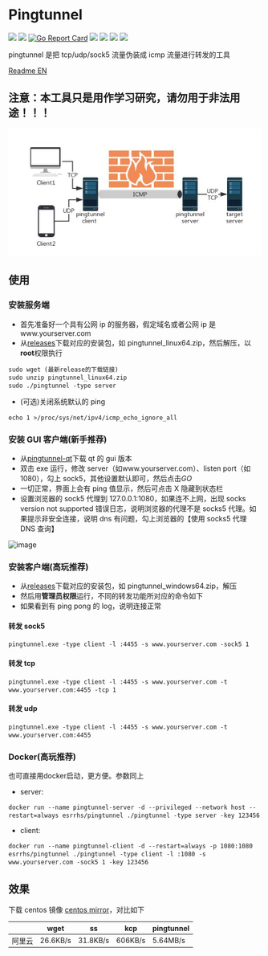 # Pingtunnel

[<img src="https://img.shields.io/github/license/esrrhs/pingtunnel">](https://github.com/esrrhs/pingtunnel)
[<img src="https://img.shields.io/github/languages/top/esrrhs/pingtunnel">](https://github.com/esrrhs/pingtunnel)
[![Go Report Card](https://goreportcard.com/badge/github.com/esrrhs/pingtunnel)](https://goreportcard.com/report/github.com/esrrhs/pingtunnel)
[<img src="https://img.shields.io/github/v/release/esrrhs/pingtunnel">](https://github.com/esrrhs/pingtunnel/releases)
[<img src="https://img.shields.io/github/downloads/esrrhs/pingtunnel/total">](https://github.com/esrrhs/pingtunnel/releases)
[<img src="https://img.shields.io/docker/pulls/esrrhs/pingtunnel">](https://hub.docker.com/repository/docker/esrrhs/pingtunnel)
[<img src="https://img.shields.io/github/workflow/status/esrrhs/pingtunnel/Go">](https://github.com/esrrhs/pingtunnel/actions)

pingtunnel 是把 tcp/udp/sock5 流量伪装成 icmp 流量进行转发的工具

[Readme EN](./README_EN.md)

## 注意：本工具只是用作学习研究，请勿用于非法用途！！！

![image](network.jpg)

## 使用

### 安装服务端

-   首先准备好一个具有公网 ip 的服务器，假定域名或者公网 ip 是www.yourserver.com
-   从[releases](https://github.com/esrrhs/pingtunnel/releases)下载对应的安装包，如 pingtunnel_linux64.zip，然后解压，以**root**权限执行

```
sudo wget (最新release的下载链接)
sudo unzip pingtunnel_linux64.zip
sudo ./pingtunnel -type server
```

-   (可选)关闭系统默认的 ping

```
echo 1 >/proc/sys/net/ipv4/icmp_echo_ignore_all
```

### 安装 GUI 客户端(新手推荐)

-   从[pingtunnel-qt](https://github.com/esrrhs/pingtunnel-qt)下载 qt 的 gui 版本
-   双击 exe 运行，修改 server（如www.yourserver.com）、listen port（如 1080），勾上 sock5，其他设置默认即可，然后点击*GO*
-   一切正常，界面上会有 ping 值显示，然后可点击 X 隐藏到状态栏
-   设置浏览器的 sock5 代理到 127.0.0.1:1080，如果连不上网，出现 socks version not supported 错误日志，说明浏览器的代理不是 socks5 代理。如果提示非安全连接，说明 dns 有问题，勾上浏览器的【使用 socks5 代理 DNS 查询】

![image](qtrun.jpg)

### 安装客户端(高玩推荐)

-   从[releases](https://github.com/esrrhs/pingtunnel/releases)下载对应的安装包，如 pingtunnel_windows64.zip，解压
-   然后用**管理员权限**运行，不同的转发功能所对应的命令如下
-   如果看到有 ping pong 的 log，说明连接正常

#### 转发 sock5

```
pingtunnel.exe -type client -l :4455 -s www.yourserver.com -sock5 1
```

#### 转发 tcp

```
pingtunnel.exe -type client -l :4455 -s www.yourserver.com -t www.yourserver.com:4455 -tcp 1
```

#### 转发 udp

```
pingtunnel.exe -type client -l :4455 -s www.yourserver.com -t www.yourserver.com:4455
```

### Docker(高玩推荐)
也可直接用docker启动，更方便。参数同上
-   server:
```
docker run --name pingtunnel-server -d --privileged --network host --restart=always esrrhs/pingtunnel ./pingtunnel -type server -key 123456
```
-   client:
```
docker run --name pingtunnel-client -d --restart=always -p 1080:1080 esrrhs/pingtunnel ./pingtunnel -type client -l :1080 -s www.yourserver.com -sock5 1 -key 123456
```

## 效果

下载 centos 镜像 [centos mirror](http://centos.s.uw.edu/centos/8.4.2105/isos/x86_64/CentOS-8.4.2105-x86_64-dvd1.iso)，对比如下

|        | wget     | ss       | kcp     | pingtunnel |
| ------ | -------- | -------- | ------- | ---------- |
| 阿里云 | 26.6KB/s | 31.8KB/s | 606KB/s | 5.64MB/s   |
